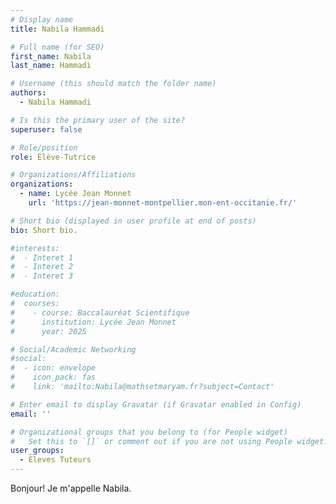 ```yaml
---
# Display name
title: Nabila Hammadi

# Full name (for SEO)
first_name: Nabila
last_name: Hammadi

# Username (this should match the folder name)
authors:
  - Nabila Hammadi

# Is this the primary user of the site?
superuser: false

# Role/position
role: Élève-Tutrice

# Organizations/Affiliations
organizations:
  - name: Lycée Jean Monnet
    url: 'https://jean-monnet-montpellier.mon-ent-occitanie.fr/'

# Short bio (displayed in user profile at end of posts)
bio: Short bio.

#interests:
#  - Interet 1
#  - Interet 2
#  - Interet 3

#education:
#  courses:
#    - course: Baccalauréat Scientifique
#      institution: Lycée Jean Monnet
#      year: 2025

# Social/Academic Networking
#social:
#  - icon: envelope
#    icon_pack: fas
#    link: 'mailto:Nabila@mathsetmaryam.fr?subject=Contact'

# Enter email to display Gravatar (if Gravatar enabled in Config)
email: ''

# Organizational groups that you belong to (for People widget)
#   Set this to `[]` or comment out if you are not using People widget.
user_groups:
  - Eleves Tuteurs
---
```


Bonjour! Je m'appelle Nabila.